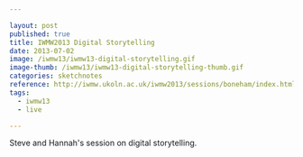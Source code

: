 ```yaml
---

layout: post
published: true
title: IWMW2013 Digital Storytelling
date: 2013-07-02
image: /iwmw13/iwmw13-digital-storytelling.gif
image-thumb: /iwmw13/iwmw13-digital-storytelling-thumb.gif
categories: sketchnotes
reference: http://iwmw.ukoln.ac.uk/iwmw2013/sessions/boneham/index.html
tags:
  - iwmw13
  - live

---
```


Steve and Hannah's session on digital storytelling.
